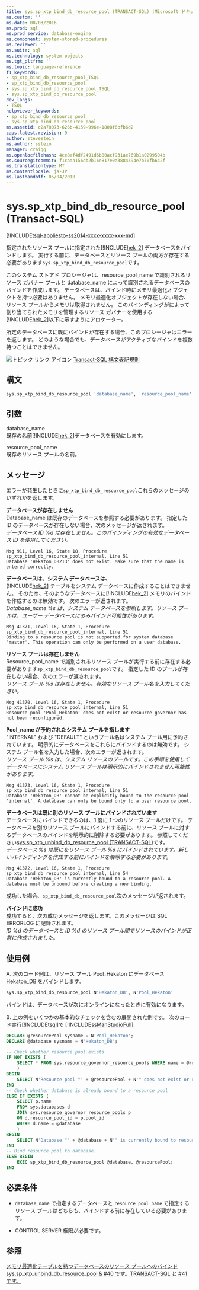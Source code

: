 ```yaml
---
title: sys.sp_xtp_bind_db_resource_pool (TRANSACT-SQL) |Microsoft ドキュメント
ms.custom: ''
ms.date: 08/03/2016
ms.prod: sql
ms.prod_service: database-engine
ms.component: system-stored-procedures
ms.reviewer: ''
ms.suite: sql
ms.technology: system-objects
ms.tgt_pltfrm: ''
ms.topic: language-reference
f1_keywords:
- sp_xtp_bind_db_resource_pool_TSQL
- sp_xtp_bind_db_resource_pool
- sys.sp_xtp_bind_db_resource_pool_TSQL
- sys.sp_xtp_bind_db_resource_pool
dev_langs:
- TSQL
helpviewer_keywords:
- sp_xtp_bind_db_resource_pool
- sys.sp_xtp_bind_db_resource_pool
ms.assetid: c2a78073-626b-4159-996e-1808f6bfb6d2
caps.latest.revision: 9
author: stevestein
ms.author: sstein
manager: craigg
ms.openlocfilehash: 4ce8af4df2491d6b80acf931ae769b1a0299504b
ms.sourcegitcommit: f1caaa156db2b16e817e0a3884394e7b30fb642f
ms.translationtype: MT
ms.contentlocale: ja-JP
ms.lasthandoff: 05/04/2018
---
```

# <a name="sysspxtpbinddbresourcepool-transact-sql"></a>sys.sp_xtp_bind_db_resource_pool (Transact-SQL)
[!INCLUDE[tsql-appliesto-ss2014-xxxx-xxxx-xxx-md](../../includes/tsql-appliesto-ss2014-xxxx-xxxx-xxx-md.md)]

  指定されたリソース プールに指定された[!INCLUDE[hek_2](../../includes/hek-2-md.md)] データベースをバインドします。 実行する前に、データベースとリソース プールの両方が存在する必要があります`sys.sp_xtp_bind_db_resource_pool`です。  
  
 このシステム ストアド プロシージャは、resource_pool_name で識別されるリソース ガバナー プールと database_name によって識別されるデータベースのバインドを作成します。 データベースは、バインド時にメモリ最適化オブジェクトを持つ必要はありません。 メモリ最適化オブジェクトが存在しない場合、リソース プールからメモリは取得されません。 このバインディングがによって割り当てられたメモリを管理するリソース ガバナーを使用する[!INCLUDE[hek_2](../../includes/hek-2-md.md)]以下に示すようにアロケーター。  
  
 所定のデータベースに既にバインドが存在する場合、このプロシージャはエラーを返します。  どのような場合でも、データベースがアクティブなバインドを複数持つことはできません。  
  
 ![トピック リンク アイコン](../../database-engine/configure-windows/media/topic-link.gif "トピック リンク アイコン") [Transact-SQL 構文表記規則](../../t-sql/language-elements/transact-sql-syntax-conventions-transact-sql.md)  
  
  
## <a name="syntax"></a>構文  
  
```sql  
sys.sp_xtp_bind_db_resource_pool 'database_name', 'resource_pool_name'  
```  
  
## <a name="arguments"></a>引数  
 database_name  
 既存の名前[!INCLUDE[hek_2](../../includes/hek-2-md.md)]データベースを有効にします。  
  
 resource_pool_name  
 既存のリソース プールの名前。  
  
## <a name="messages"></a>メッセージ  
 エラーが発生したときに`sp_xtp_bind_db_resource_pool`これらのメッセージのいずれかを返します。  
  
 **データベースが存在しません**  
 Database_name は既存のデータベースを参照する必要があります。 指定した ID のデータベースが存在しない場合、次のメッセージが返されます。   
*データベース ID %d は存在しません。このバインディングの有効なデータベース ID を使用してください。*  
  
```  
Msg 911, Level 16, State 18, Procedure sp_xtp_bind_db_resource_pool_internal, Line 51  
Database 'Hekaton_DB213' does not exist. Make sure that the name is entered correctly.  
```  
  
**データベースは、システム データベースは、**  
 [!INCLUDE[hek_2](../../includes/hek-2-md.md)] テーブルをシステム データベースに作成することはできません。  そのため、そのようなデータベースに[!INCLUDE[hek_2](../../includes/hek-2-md.md)] メモリのバインドを作成するのは無効です。  次のエラーが返されます。  
*Database_name %s は、システム データベースを参照します。リソース プールは、ユーザー データベースにのみバインド可能性があります。*  
  
```  
Msg 41371, Level 16, State 1, Procedure sp_xtp_bind_db_resource_pool_internal, Line 51  
Binding to a resource pool is not supported for system database 'master'. This operation can only be performed on a user database.  
```  
  
**リソース プールは存在しません**  
 Resource_pool_name で識別されるリソース プールが実行する前に存在する必要があります`sp_xtp_bind_db_resource_pool`です。  指定した ID のプールが存在しない場合、次のエラーが返されます。  
*リソース プール %s は存在しません。有効なリソース プール名を入力してください。*  
  
```  
Msg 41370, Level 16, State 1, Procedure sp_xtp_bind_db_resource_pool_internal, Line 51  
Resource pool 'Pool_Hekaton' does not exist or resource governor has not been reconfigured.  
```  
  
**Pool_name が予約されたシステム プールを指します**  
 "INTERNAL" および "DEFAULT" というプール名はシステム プール用に予約されています。  明示的にデータベースをこれらにバインドするのは無効です。  システム プール名を入力した場合、次のエラーが返されます。  
*リソース プール %s は、システム リソースのプールです。この手順を使用してデータベースにシステム リソース プールは明示的にバインドされません可能性があります。*  
  
```  
Msg 41373, Level 16, State 1, Procedure sp_xtp_bind_db_resource_pool_internal, Line 51  
Database 'Hekaton_DB' cannot be explicitly bound to the resource pool 'internal'. A database can only be bound only to a user resource pool.  
```  
  
**データベースは既に別のリソース プールにバインドされています**  
 データベースにバインドできるのは、1 度に 1 つのリソース プールだけです。 データベースを別のリソース プールにバインドする前に、リソース プールに対するデータベースのバインドを明示的に削除する必要があります。 参照してください[sys.sp_xtp_unbind_db_resource_pool &#40;TRANSACT-SQL&#41;](../../relational-databases/system-stored-procedures/sys-sp-xtp-unbind-db-resource-pool-transact-sql.md)です。  
*データベース %s は既にをリソース プール %s にバインドされています。新しいバインディングを作成する前にバインドを解除する必要があります。*  
  
```  
Msg 41372, Level 16, State 1, Procedure sp_xtp_bind_db_resource_pool_internal, Line 54  
Database 'Hekaton_DB' is currently bound to a resource pool. A database must be unbound before creating a new binding.  
```  
  
 成功した場合、`sp_xtp_bind_db_resource_pool`次のメッセージが返されます。  
  
**バインドに成功**  
 成功すると、次の成功メッセージを返します。このメッセージは SQL ERRORLOG に記録されます。  
*ID %d のデータベースと ID %d のリソース プール間でリソースのバインドが正常に作成されました。*  
  
## <a name="examples"></a>使用例  
A.  次のコード例は、リソース プール Pool_Hekaton にデータベース Hekaton_DB をバインドします。  
  
```sql  
sys.sp_xtp_bind_db_resource_pool N'Hekaton_DB', N'Pool_Hekaton'  
```  
 
 バインドは、データベースが次にオンラインになったときに有効になります。  
 
 B. 上の例をいくつかの基本的なチェックを含むの展開された例です。  次のコード実行[!INCLUDE[tsql](../../includes/tsql-md.md)]で [!INCLUDE[ssManStudioFull](../../includes/ssmanstudiofull-md.md)]\:
 
```sql
DECLARE @resourcePool sysname = N'Pool_Hekaton';
DECLARE @database sysname = N'Hekaton_DB';

-- Check whether resource pool exists
IF NOT EXISTS (
    SELECT * FROM sys.resource_governor_resource_pools WHERE name = @resourcePool
    )
BEGIN
    SELECT N'Resource pool "' + @resourcePool + N'" does not exist or resource governor has not been reconfigured.';
END
-- Check whether database is already bound to a resource pool
ELSE IF EXISTS (
    SELECT p.name
    FROM sys.databases d
    JOIN sys.resource_governor_resource_pools p
    ON d.resource_pool_id = p.pool_id
    WHERE d.name = @database
    )
BEGIN
    SELECT N'Database "' + @database + N'" is currently bound to resource pool "' + @resourcePool  + N'". A database must be unbound before creating a new binding.';
END
-- Bind resource pool to database.
ELSE BEGIN
    EXEC sp_xtp_bind_db_resource_pool @database, @resourcePool; 
END 
``` 
  
## <a name="requirements"></a>必要条件  
  
-   `database_name` で指定するデータベースと `resource_pool_name` で指定するリソース プールはどちらも、バインドする前に存在している必要があります。  
  
-   CONTROL SERVER 権限が必要です。  
  
## <a name="see-also"></a>参照  
 [メモリ最適化テーブルを持つデータベースのリソース プールへのバインド](../../relational-databases/in-memory-oltp/bind-a-database-with-memory-optimized-tables-to-a-resource-pool.md)   
 [sys.sp_xtp_unbind_db_resource_pool & #40 です。TRANSACT-SQL と #41 です。](../../relational-databases/system-stored-procedures/sys-sp-xtp-unbind-db-resource-pool-transact-sql.md)  
  
  
